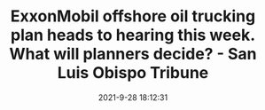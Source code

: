 ---
"title": "ExxonMobil offshore oil trucking plan heads to hearing this week. What will planners decide? - San Luis Obispo Tribune"
"date": "2021-9-28 18:12:31"
"feed_name": "GOOGLENEWSDRILLING"
"feed_website": "https://news.google.com/search?q=drilling%2Bincident&hl=en-US&gl=US&ceid=US:en"
"feed_rss": "https://news.google.com/rss/search?q=drilling%2Bincident&hl=en-US&gl=US&ceid=US:en"
"link": "https://www.sanluisobispo.com/news/local/environment/article254586287.html"
"source": "{'href': 'https://www.sanluisobispo.com', 'title': 'San Luis Obispo Tribune'}"
"file": "_posts/2021-1-1-d2c7d44dddc888a18175d795edadffce97eb23bf.md"
"accident": "0"
"drilling": "0"
"dead": "0"
"injured": "0"
"arrested": "0"
"where": "unknown site"
"place": "unknown place"
---